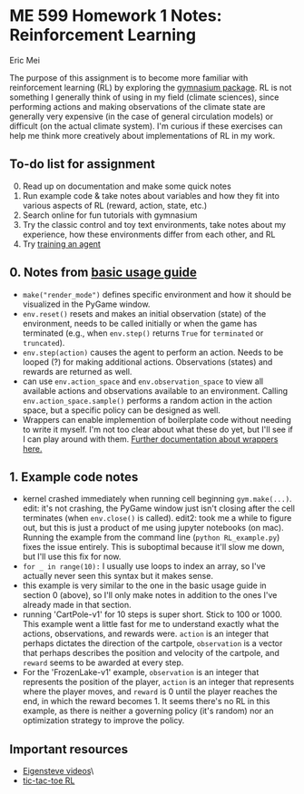 # ME 599 Homework 1 Notes: Reinforcement Learning
Eric Mei

The purpose of this assignment is to become more familiar with reinforcement learning (RL) by exploring the [gymnasium package](https://gymnasium.farama.org/). RL is not something I generally think of using in my field (climate sciences), since performing actions and making observations of the climate state are generally very expensive (in the case of general circulation models) or difficult (on the actual climate system). I'm curious if these exercises can help me think more creatively about implementations of RL in my work.

## To-do list for assignment
0. Read up on documentation and make some quick notes
1. Run example code & take notes about variables and how they fit into various aspects of RL (reward, action, state, etc.)
2. Search online for fun tutorials with gymnasium
3. Try the classic control and toy text environments, take notes about my experience, how these environments differ from each other, and RL
4. Try [training an agent](https://gymnasium.farama.org/tutorials/training_agents/)

## 0. Notes from [basic usage guide](https://gymnasium.farama.org/content/basic_usage/)
- `make("render_mode")` defines specific environment and how it should be visualized in the PyGame window.
- `env.reset()` resets and makes an initial observation (state) of the environment, needs to be called initially or when the game has terminated (e.g., when `env.step()` returns `True` for `terminated` or `truncated`).
- `env.step(action)` causes the agent to perform an action. Needs to be looped (?) for making additional actions. Observations (states) and rewards are returned as well.
- can use `env.action_space` and `env.observation_space` to view all available actions and observations available to an environment. Calling `env.action_space.sample()` performs a random action in the action space, but a specific policy can be designed as well.
- Wrappers can enable implemention of boilerplate code without needing to write it myself. I'm not too clear about what these do yet, but I'll see if I can play around with them. [Further documentation about wrappers here.](https://gymnasium.farama.org/api/wrappers/)

## 1. Example code notes
- kernel crashed immediately when running cell beginning `gym.make(...)`. edit: it's not crashing, the PyGame window just isn't closing after the cell terminates (when `env.close()` is called). edit2: took me a while to figure out, but this is just a product of me using jupyter notebooks (on mac). Running the example from the command line (`python RL_example.py`) fixes the issue entirely. This is suboptimal because it'll slow me down, but I'll use this fix for now.
- `for _ in range(10):` I usually use loops to index an array, so I've actually never seen this syntax but it makes sense.
- this example is very similar to the one in the basic usage guide in section 0 (above), so I'll only make notes in addition to the ones I've already made in that section.
- running 'CartPole-v1' for 10 steps is super short. Stick to 100 or 1000. This example went a little fast for me to understand exactly what the actions, observations, and rewards were. `action` is an integer that perhaps dictates the direction of the cartpole, `observation` is a vector that perhaps describes the position and velocity of the cartpole, and `reward` seems to be awarded at every step.
- For the 'FrozenLake-v1' example, `observation` is an integer that represents the position of the player, `action` is an integer that represents where the player moves, and `reward` is 0 until the player reaches the end, in which the reward becomes 1. It seems there's no RL in this example, as there is neither a governing policy (it's random) nor an optimization strategy to improve the policy.

## Important resources
- [Eigensteve videos](https://www.youtube.com/playlist?list=PLMrJAkhIeNNQe1JXNvaFvURxGY4gE9k74)\
- [tic-tac-toe RL](https://www.govindgnair.com/post/solving-tic-tac-toe-with-reinforcement-learning/)